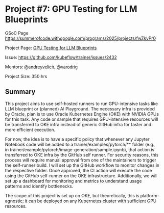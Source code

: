 #  Project #7: GPU Testing for LLM Blueprints

GSoC Page https://summerofcode.withgoogle.com/programs/2025/projects/fwZkvPr0

Project Page: [GPU Testing for LLM Blueprints](https://www.kubeflow.org/events/gsoc-2025/#project-7-gpu-testing-for-llm-blueprints)

Issue: https://github.com/kubeflow/trainer/issues/2432

Mentors:  [@andreyvelich](https://github.com/andreyvelich), [@varodrig](https://github.com/varodrig)

Project Size:  350 hrs

## Summary

This project aims to use self-hosted runners to run GPU-intensive tasks like LLM blueprint or (planned) AI Playground. The necessary infra is provided by Oracle, plan is to use Oracle Kubernetes Engine (OKE) with NVIDIA GPUs for this task. Any code or sample that requires GPU-intensive resources will be transferred to OKE infra instead of generic GitHub infra for faster and more efficient execution.

For now, the idea is to have a specific policy that whenever any Jupyter Notebook code will be added to a trainer/examples/pytorch/** folder (e.g., in trainer/example/pytorch/image-generation/sample.ipynb), that action is transferred to OKE infra by the GitHub self runner. For security reasons, this process will require manual approval from one of the maintainers to trigger the self-runner build. I will set up the GitHub workflow to monitor changes in the respective folder. Once approved, the CI action will execute the code using the GitHub self-runner on the OKE infrastructure. Additionally, we will set up a dashboard for monitoring and metrics to understand usage patterns and identify bottlenecks.

The scope of this project is set up on OKE, but theoretically, this is platform-agnostic; it can be deployed on any Kubernetes cluster with sufficient GPU resources.
